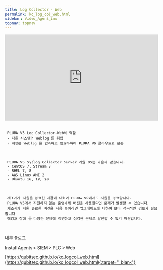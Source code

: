 ```yaml
---
title: Log Collector - Web
permalink: ko_log_col_web.html
sidebar: Video_Agent_ins
topnav: topnav
---
```


<style>.embed-container { position: relative; padding-bottom: 56.25%; height: 0; overflow: hidden; max-width: 100%; } .embed-container iframe, .embed-container object, .embed-container embed { position: absolute; top: 0; left: 0; width: 100%; height: 100%; }</style><div class='embed-container'><iframe src='https://www.youtube.com/embed/V3Pyh0VtLxc' frameborder='0' allowfullscreen></iframe></div>

<br />

     PLURA V5 Log Collector-Web의 역할
     - 다른 시스템의 Weblog 를 취합
     - 취합한 Weblog 를 압축하고 암호화하여 PLURA V5 클라우드로 전송

<br />

     PLURA V5 Syslog Collector Server 지원 OS는 다음과 같습니다.
     - CentOS 7, Stream 8  
     - RHEL 7, 8  
     - AWS Linux AMI 2  
     - Ubuntu 16, 18, 20

<br />

     제조사가 지원을 종료한 제품에 대하여 PLURA V5에서도 지원을 종료합니다.  
     PLURA V5에서 지원하지 않는 운영체제 버전을 사용한다면 문제가 발생할 수 있습니다.  
     제조사가 지원 종료한 버전을 사용 중이라면 업그레이드에 대하여 보다 적극적인 검토가 필요합니다. 
     해킹과 장애 등 다양한 문제에 직면하고 심각한 문제로 발전할 수 있기 때문입니다.

<br />

내부 블로그  

Install Agents > SIEM > PLC > Web

[https://qubitsec.github.io/ko_logcol_web.html](https://qubitsec.github.io/ko_logcol_web.html){:target="_blank"}